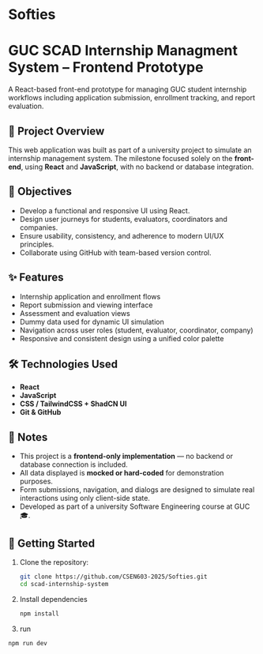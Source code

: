 # Softies
# GUC SCAD Internship Managment System – Frontend Prototype

A React-based front-end prototype for managing GUC student internship workflows including application submission, enrollment tracking, and report evaluation.

## 📌 Project Overview

This web application was built as part of a university project to simulate an internship management system. The milestone focused solely on the **front-end**, using **React** and **JavaScript**, with no backend or database integration.

## 🎯 Objectives

- Develop a functional and responsive UI using React.
- Design user journeys for students, evaluators, coordinators and companies.
- Ensure usability, consistency, and adherence to modern UI/UX principles.
- Collaborate using GitHub with team-based version control.

## ✨ Features

- Internship application and enrollment flows
- Report submission and viewing interface
- Assessment and evaluation views
- Dummy data used for dynamic UI simulation
- Navigation across user roles (student, evaluator, coordinator, company)
- Responsive and consistent design using a unified color palette

## 🛠️ Technologies Used

- **React**
- **JavaScript**
- **CSS / TailwindCSS + ShadCN UI**
- **Git & GitHub**

## 📌 Notes

- This project is a **frontend-only implementation** — no backend or database connection is included.
- All data displayed is **mocked or hard-coded** for demonstration purposes.
- Form submissions, navigation, and dialogs are designed to simulate real interactions using only client-side state.
- Developed as part of a university Software Engineering course at GUC 🎓.


## 🚀 Getting Started

1. Clone the repository:
   ```bash
   git clone https://github.com/CSEN603-2025/Softies.git
   cd scad-internship-system

2. Install dependencies
   ```bash
   npm install
4. run
  ```bash
  npm run dev
   

